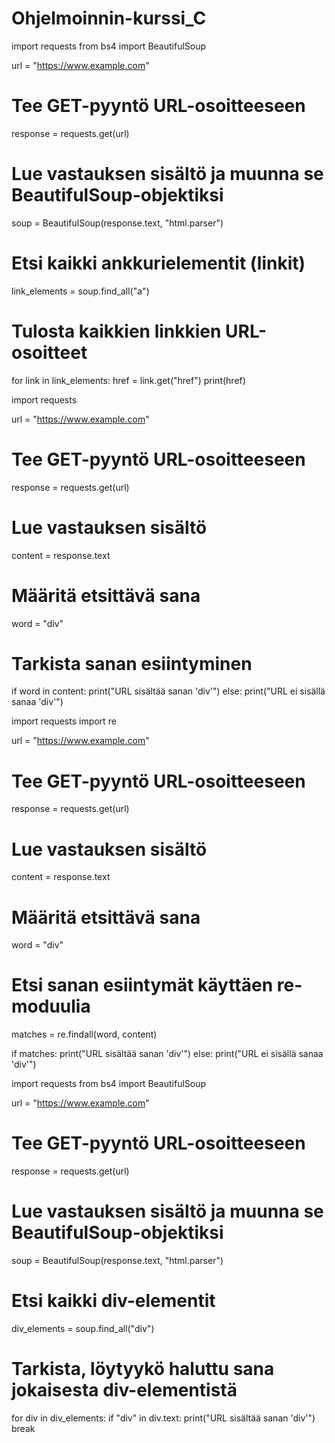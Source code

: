 # Ohjelmoinnin-kurssi_C


import requests
from bs4 import BeautifulSoup

url = "https://www.example.com"

# Tee GET-pyyntö URL-osoitteeseen
response = requests.get(url)

# Lue vastauksen sisältö ja muunna se BeautifulSoup-objektiksi
soup = BeautifulSoup(response.text, "html.parser")

# Etsi kaikki ankkurielementit (linkit)
link_elements = soup.find_all("a")

# Tulosta kaikkien linkkien URL-osoitteet
for link in link_elements:
    href = link.get("href")
    print(href)




import requests

url = "https://www.example.com"

# Tee GET-pyyntö URL-osoitteeseen
response = requests.get(url)

# Lue vastauksen sisältö
content = response.text

# Määritä etsittävä sana
word = "div"

# Tarkista sanan esiintyminen
if word in content:
    print("URL sisältää sanan 'div'")
else:
    print("URL ei sisällä sanaa 'div'")






import requests
import re

url = "https://www.example.com"

# Tee GET-pyyntö URL-osoitteeseen
response = requests.get(url)

# Lue vastauksen sisältö
content = response.text

# Määritä etsittävä sana
word = "div"

# Etsi sanan esiintymät käyttäen re-moduulia
matches = re.findall(word, content)

if matches:
    print("URL sisältää sanan 'div'")
else:
    print("URL ei sisällä sanaa 'div'")





import requests
from bs4 import BeautifulSoup

url = "https://www.example.com"

# Tee GET-pyyntö URL-osoitteeseen
response = requests.get(url)

# Lue vastauksen sisältö ja muunna se BeautifulSoup-objektiksi
soup = BeautifulSoup(response.text, "html.parser")

# Etsi kaikki div-elementit
div_elements = soup.find_all("div")

# Tarkista, löytyykö haluttu sana jokaisesta div-elementistä
for div in div_elements:
    if "div" in div.text:
        print("URL sisältää sanan 'div'")
        break




